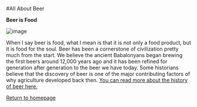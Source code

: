 #All About Beer

**Beer is Food**

![image](https://news.berkeley.edu/wp-content/uploads/2018/03/beerhops750.jpg)

When I say beer is food, what I mean is that it is not only a food product, but it is food for the soul. Beer has been a cornerstone of civilization pretty much from the start. We believe the ancient Babalonyans began brewing the first beers around 12,000 years ago and it has been refined for generation after generation to the beer we have today. Some historians believe that the discovery of beer is one of the major contributing factors of why agriculture developed back then. [You can read more about the history of beer here.](https://en.wikipedia.org/wiki/History_of_beer)



[Return to homepage](https://github.com/StephenWhite92/INFOTC-1000-Final-Project/blob/d82deef4f2d578fbd42931bc4865f59c79e52bc7/README.md)
